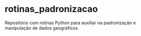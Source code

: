 # rotinas_padronizacao
Repositório com rotinas Python para auxiliar na padronização e manipulação de dados geográficos.
